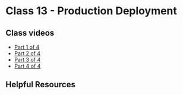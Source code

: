 # Class 13 -  Production Deployment

## Class videos
 - [Part 1 of 4](https://youtu.be/fCLNYhEUo2U)
 - [Part 2 of 4](https://youtu.be/VjKO4iermwE)
 - [Part 3 of 4](https://youtu.be/39Hg8ri8L-M)
 - [Part 4 of 4]()

## Helpful Resources
